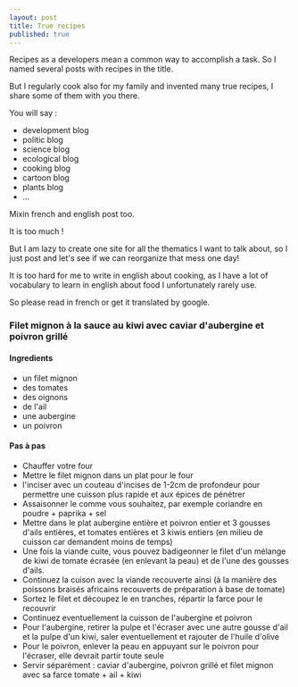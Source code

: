 ```yaml
---
layout: post
title: True recipes
published: true
---
```


Recipes as a developers mean a common way to accomplish a task. So I named several posts with recipes in the title. 

But I regularly cook also for my family and invented many true recipes, I share some of them with you there. 

You will say : 

* development blog
* politic blog
* science blog
* ecological blog
* cooking blog
* cartoon blog 
* plants blog
* ...

Mixin french and english post too.

It is too much ! 

But I am lazy to create one site for all the thematics I want to talk about, so I just post and let's see if we can reorganize that mess one day!

It is too hard for me to write in english about cooking, as I have a lot of vocabulary to learn in english about food I unfortunately rarely use. 

So please read in french or get it translated by google.

### Filet mignon à la sauce au kiwi avec caviar d'aubergine et poivron grillé


#### Ingredients 

* un filet mignon 
* des tomates 
* des oignons 
* de l'ail 
* une aubergine 
* un poivron 

#### Pas à pas 

* Chauffer votre four 
* Mettre le filet mignon dans un plat pour le four 
* l'inciser  avec un couteau d'incises de 1-2cm de profondeur pour permettre une cuisson plus rapide et aux épices de pénétrer
* Assaisonner le comme vous souhaitez, par exemple coriandre en poudre + paprika + sel
* Mettre dans le plat aubergine entière et poivron entier et 3 gousses d'ails entières, et tomates entières et 3 kiwis entiers (en milieu de cuisson car demandent moins de temps) 
* Une fois la viande cuite, vous pouvez badigeonner le filet d'un mélange de kiwi de tomate écrasée (en enlevant la peau) et de l'une des gousses d'ails. 
* Continuez la cuison avec la viande recouverte ainsi (à la manière des poissons braisés africains recouverts de préparation à base de tomate)
* Sortez le filet et découpez le en tranches, répartir la farce pour le recouvrir
* Continuez eventuellement la cuisson de l'aubergine et poivron 
* Pour l'aubergine, retirer la pulpe et l'écraser avec une autre gousse d'ail et la pulpe d'un kiwi, saler eventuellement et rajouter de l'huile d'olive 
* Pour le poivron, enlever la peau en appuyant sur le poivron pour l'écraser, elle devrait partir toute seule
* Servir séparément : caviar d'aubergine, poivron grillé et filet mignon avec sa farce tomate + ail + kiwi



